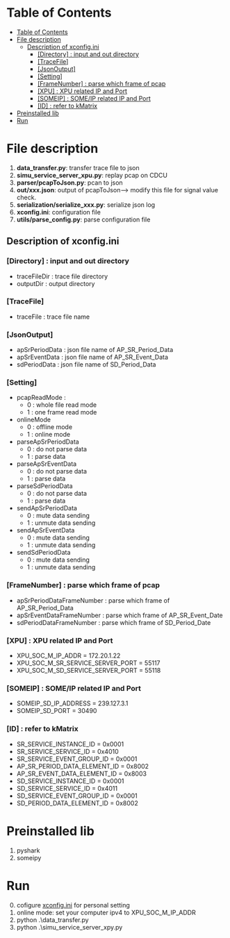 # Table of Contents
- [Table of Contents](#table-of-contents)
- [File description](#file-description)
  - [Description of xconfig.ini](#description-of-xconfigini)
    - [\[Directory\] : input and out directory](#directory--input-and-out-directory)
    - [\[TraceFile\]](#tracefile)
    - [\[JsonOutput\]](#jsonoutput)
    - [\[Setting\]](#setting)
    - [\[FrameNumber\] : parse which frame of pcap](#framenumber--parse-which-frame-of-pcap)
    - [\[XPU\] : XPU related IP and Port](#xpu--xpu-related-ip-and-port)
    - [\[SOMEIP\] : SOME/IP related IP and Port](#someip--someip-related-ip-and-port)
    - [\[ID\] : refer to kMatrix](#id--refer-to-kmatrix)
- [Preinstalled lib](#preinstalled-lib)
- [Run](#run)

# File description
1. **data_transfer.py**: transfer trace file to json
2. **simu_service_server_xpu.py**: replay pcap on CDCU
3. **parser/pcapToJson.py**: pcan to json
4. **out/xxx.json**: output of pcapToJson--> modify this file for signal value check.
5. **serialization/serialize_xxx.py**: serialize json log
6. **xconfig.ini**: configuration file
7. **utils/parse_config.py**: parse configuration file

## Description of xconfig.ini
### [Directory] : input and out directory
 + traceFileDir : trace file directory
 + outputDir : output directory

### [TraceFile]
  + traceFile : trace file name

### [JsonOutput]
  + apSrPeriodData : json file name of AP_SR_Period_Data
  + apSrEventData : json file name of AP_SR_Event_Data
  + sdPeriodData : json file name of SD_Period_Data

### [Setting]
  + pcapReadMode : 
      + 0 : whole file read mode
      + 1 : one frame read mode
  + onlineMode
      + 0 : offline mode
      + 1 : online mode
  + parseApSrPeriodData
      + 0 : do not parse data
      + 1 : parse data
  + parseApSrEventData
      + 0 : do not parse data
      + 1 : parse data
  + parseSdPeriodData
      + 0 : do not parse data
      + 1 : parse data
  + sendApSrPeriodData
      + 0 : mute data sending
      + 1 : unmute data sending
  + sendApSrEventData
      + 0 : mute data sending
      + 1 : unmute data sending
  + sendSdPeriodData
      + 0 : mute data sending
      + 1 : unmute data sending

### [FrameNumber] : parse which frame of pcap
  + apSrPeriodDataFrameNumber : parse which frame of AP_SR_Period_Data
  + apSrEventDataFrameNumber : parse which frame of AP_SR_Event_Date
  + sdPeriodDataFrameNumber : parse which frame of SD_Period_Date

### [XPU] : XPU related IP and Port
  + XPU_SOC_M_IP_ADDR = 172.20.1.22
  + XPU_SOC_M_SR_SERVICE_SERVER_PORT = 55117
  + XPU_SOC_M_SD_SERVICE_SERVER_PORT = 55118

### [SOMEIP] : SOME/IP related IP and Port
  + SOMEIP_SD_IP_ADDRESS = 239.127.3.1
  + SOMEIP_SD_PORT = 30490

### [ID] : refer to kMatrix
  + SR_SERVICE_INSTANCE_ID = 0x0001
  + SR_SERVICE_SERVICE_ID = 0x4010
  + SR_SERVICE_EVENT_GROUP_ID = 0x0001
  + AP_SR_PERIOD_DATA_ELEMENT_ID = 0x8002
  + AP_SR_EVENT_DATA_ELEMENT_ID = 0x8003
  + SD_SERVICE_INSTANCE_ID = 0x0001
  + SD_SERVICE_SERVICE_ID = 0x4011
  + SD_SERVICE_EVENT_GROUP_ID = 0x0001
  + SD_PERIOD_DATA_ELEMENT_ID = 0x8002

# Preinstalled lib
1. pyshark
2. someipy

# Run
0. cofigure [xconfig.ini](#description-of-xconfigini) for personal setting
1. online mode: set your computer ipv4 to XPU_SOC_M_IP_ADDR
2. python .\data_transfer.py
3. python .\simu_service_server_xpy.py